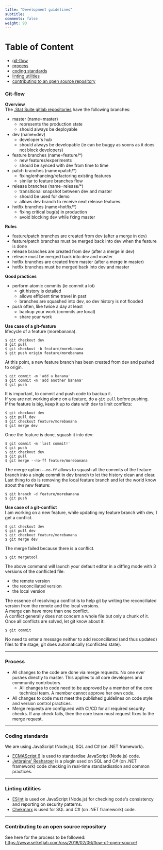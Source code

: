 ```yaml
---
title: "Development guidelines"
subtitle: 
comments: false
weight: 93
---
```


# Table of Content
- [git-flow](#git-flow)
- [process](#process)
- [coding standards](#coding-standards)
- [linting utilities](#linting-utilities)
- [contributing to an open source repository](#contributing-to-an-open-source-repository)

### Git-flow

**Overview** <br>
The [.Stat Suite gitlab repositories](https://gitlab.com/sis-cc/.stat-suite) have the following branches:

- master (name=master)
    - represents the production state
    - should always be deployable
- dev (name=dev)
    - developer's hub
    - should always be developable (ie can be buggy as soons as it does not block developers)
- feature branches (name=feature/*)
    - new features/experiments
    - should be synced with dev from time to time
- patch branches (name=patch/*)
    - fixing/enhancing/refactoring existing features
    - similar to feature branches flow
- release branches (name=release/*)
    - transitional snapshot between dev and master
    - should be used for demo
    - allows dev branch to receive next release features
- hotfix branches (name=hotfix/*)
    - fixing critical bug(s) in production
    - avoid blocking dev while fxing master

**Rules**<br>
- feature/patch branches are created from dev (after a merge in dev)
- feature/patch branches must be merged back into dev when the feature is done
- release branches are created from dev (after a merge in dev)
- release must be merged back into dev and master
- hotfix branches are created from master (after a merge in master)
- hotfix branches must be merged back into dev and master

**Good practices**<br>
- perform atomic commits (ie commit a lot)
    - git history is detailed
    - allows efficient time travel in past
    - branches are squashed into dev, so dev history is not flooded
- push often, like twice a day at least
    - backup your work (commits are local)
    - share your work

**Use case of a git-feature**<br>
lifecycle of a feature (morebanana).<br>

```
$ git checkout dev
$ git pull
$ git checkout -b feature/morebanana
$ git push origin feature/morebanana
```
At this point, a new feature branch has been created from dev and pushed to origin.
```
$ git commit -m 'add a banana'
$ git commit -m 'add another banana'
$ git push
```
It is important, to commit and push code to backup it.  
If you are not working alone on a feature, do a `git pull` before pushing.  
If the feature is big, keep it up to date with dev to limit conflicts:
```
$ git checkout dev
$ git pull dev
$ git checkout feature/morebanana
$ git merge dev
```
Once the feature is done, squash it into dev:
```
$ git commit -m 'last commit!'
$ git push
$ git checkout dev
$ git pull
$ git merge --no-ff feature/morebanana
```
The merge option `--no-ff` allows to squash all the commits of the feature branch into a single commit in dev branch to let the history clean and clear.   
Last thing to do is removing the local feature branch and let the world know about the new feature:
```
$ git branch -d feature/morebanana
$ git push
```

**Use case of a git-conflict**<br>
I am working on a new feature, while updating my feature branch with dev, I get a conflict.<br>

```
$ git checkout dev
$ git pull dev
$ git checkout feature/morebanana
$ git merge dev
```
The merge failed because there is a conflict.<br>
```
$ git mergetool
```
The above command will launch your default editor in a diffing mode with 3 versions of the conflicted file:

- the remote version
- the reconciliated version
- the local version

The essence of resolving a conflict is to help git by writing the reconciliated version from the remote and the local versions.<br>
A merge can have more than one conflict. <br>
A conflict generally does not concern a whole file but only a chunk of it.<br>
Once all conflicts are solved, let git know about it:
```
$ git commit
```
No need to enter a message neither to add reconciliated (and thus updated) files to the stage, git does automatically (conflicted state).

---

### Process

- All changes to the code are done via merge requests. No one ever pushes directly to master. This applies to all core developers and community contributors.
    - All changes to code need to be approved by a member of the core technical team. A member cannot approve her own code.
- All changes to code must meet the published guidelines on code style and version control practices.
- Merge requests are configured with CI/CD for all required security checks. If any check fails, then the core team must request fixes to the merge request. 

---

### Coding standards

We are using JavaScript (Node.js), SQL and C# (on .NET framework).<br>

- [ECMAScript 6](https://en.wikipedia.org/wiki/ECMAScript#6th_Edition_-_ECMAScript_2015) is used to standardise JavaScript (Node.js) code.
- [Jetbrains' Resharper](https://www.jetbrains.com/resharper/features/code_analysis.html) is a plugin used on SQL and C# (on .NET framework) code checking in real-time standardisation and common practices.

---

### Linting utilities

- [ESlint](https://eslint.org/) is used on JavaScript (Node.js) for checking code's consistency and reporting on security patterns.<br>
- [Chekmarx](https://www.checkmarx.com/) is used for SQL and C# (on .NET framework) code.

---

### Contributing to an open source repository

See here for the process to be followed: https://www.selketjah.com/oss/2018/02/06/flow-of-open-source/

